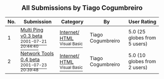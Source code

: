 ﻿<div align="center">

## All Submissions by Tiago Cogumbreiro

</div>

No.  | Submission | Category | By   | User Rating
---- | ---------- | -------- | ---- | -----------
1 | [Multi Ping v0\.3 beta<br /><sup>2001-07-21 20:44:40</sup>](https://github.com/Planet-Source-Code/tiago-cogumbreiro-multi-ping-v0-3-beta__1-25306) | [Internet/ HTML<br /><sup>Visual Basic</sup>](../ByCategory/internet-html__1-34.md) | Tiago Cogumbreiro | 5.0 (25 globes from 5 users)
2 | [Network Tools 0\.4 beta<br /><sup>2001-07-23 20:39:48</sup>](https://github.com/Planet-Source-Code/tiago-cogumbreiro-network-tools-0-4-beta__1-25385) | [Internet/ HTML<br /><sup>Visual Basic</sup>](../ByCategory/internet-html__1-34.md) | Tiago Cogumbreiro | 5.0 (10 globes from 2 users)
